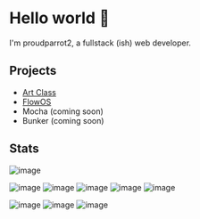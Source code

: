 # Hello world 👋

I'm proudparrot2, a fullstack (ish) web developer.

## Projects
- [Art Class](https://github.com/art-class/v4)
- [FlowOS](https://github.com/flow-works/flowos-2.0)
- Mocha (coming soon)
- Bunker (coming soon)

## Stats
![image](https://metrics.lecoq.io/proudparrot2?template=classic&base=header%2C%20activity%2C%20community%2C%20repositories%2C%20metadata&base.indepth=false&base.hireable=false&base.skip=false&config.timezone=America%2FChicago)

![image](https://img.shields.io/badge/javascript-F7DF1E?style=for-the-badge&logo=javascript&logoColor=black)
![image](https://img.shields.io/badge/typescript-3178C6?style=for-the-badge&logo=typescript&logoColor=white)
![image](https://img.shields.io/badge/react-61DAFB?style=for-the-badge&logo=react&logoColor=black)
![image](https://img.shields.io/badge/tailwind%20css-06B6D4?style=for-the-badge&logo=tailwindcss&logoColor=white)
![image](https://img.shields.io/badge/vite-646CFF?style=for-the-badge&logo=vite&logoColor=white)

![image](https://img.shields.io/badge/node.js-339933?style=for-the-badge&logo=nodedotjs&logoColor=white)
![image](https://img.shields.io/badge/bun-000000?style=for-the-badge&logo=bun&logoColor=white)
![image](https://img.shields.io/badge/vs%20code-007ACC?style=for-the-badge&logo=visualstudiocode&logoColor=white)
